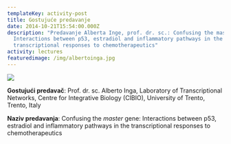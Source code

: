```yaml
---
templateKey: activity-post
title: Gostujuće predavanje
date: 2014-10-21T15:54:00.000Z
description: "Predavanje Alberta Inge, prof. dr. sc.: Confusing the master gene:
  Interactions between p53, estradiol and inflammatory pathways in the
  transcriptional responses to chemotherapeutics"
activity: lectures
featuredimage: /img/albertoinga.jpg
---
```

![](/img/albertoinga.jpg)

**Gostujući predavač**: Prof. dr. sc. Alberto Inga, Laboratory of Transcriptional Networks, Centre for Integrative Biology (CIBIO), University of Trento, Trento, Italy

**Naziv predavanja**: Confusing the *master* gene: Interactions between p53, estradiol and inflammatory pathways in the transcriptional responses to chemotherapeutics